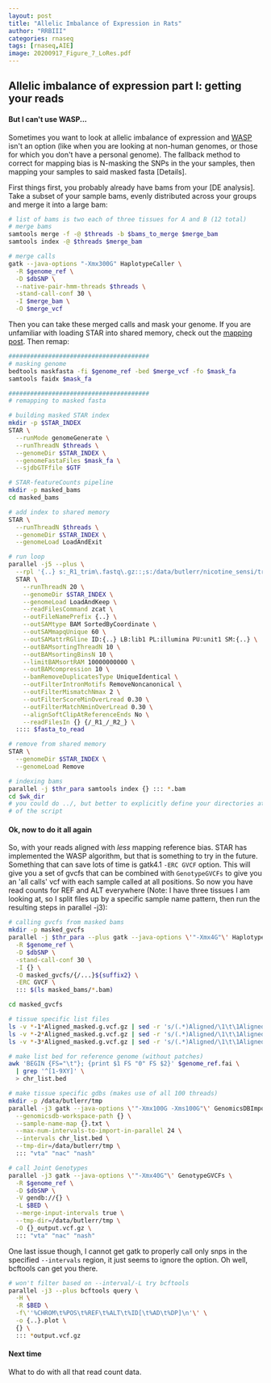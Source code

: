 ```yaml
---
layout: post
title: "Allelic Imbalance of Expression in Rats"
author: "RRBIII"
categories: rnaseq
tags: [rnaseq,AIE]
image: 20200917_Figure_7_LoRes.pdf
---
```



## Allelic imbalance of expression part I: getting your reads

#### But I can't use WASP...
Sometimes you want to look at allelic imbalance of expression and [WASP](https://www.encodeproject.org/software/wasp/) isn't an option (like when you are looking at non-human genomes, or those for which you don't have a personal genome). The fallback method to correct for mapping bias is N-masking the SNPs in the your samples, then mapping your samples to said masked fasta [Details].

First things first, you probably already have bams from your [DE analysis]. Take a subset of your sample bams, evenly distributed across your groups and merge it into a large bam:

```sh
# list of bams is two each of three tissues for A and B (12 total)
# merge bams
samtools merge -f -@ $threads -b $bams_to_merge $merge_bam
samtools index -@ $threads $merge_bam

# merge calls
gatk --java-options "-Xmx300G" HaplotypeCaller \
  -R $genome_ref \
  -D $dbSNP \
  --native-pair-hmm-threads $threads \
  -stand-call-conf 30 \
  -I $merge_bam \
  -O $merge_vcf
```

Then you can take these merged calls and mask your genome. If you are unfamiliar with loading STAR into shared memory, check out the [mapping post](). Then remap:

```sh
#######################################
# masking genome
bedtools maskfasta -fi $genome_ref -bed $merge_vcf -fo $mask_fa
samtools faidx $mask_fa

#######################################
# remapping to masked fasta

# building masked STAR index
mkdir -p $STAR_INDEX
STAR \
  --runMode genomeGenerate \
  --runThreadN $threads \
  --genomeDir $STAR_INDEX \
  --genomeFastaFiles $mask_fa \
  --sjdbGTFfile $GTF

# STAR-featureCounts pipeline
mkdir -p masked_bams
cd masked_bams

# add index to shared memory
STAR \
  --runThreadN $threads \
  --genomeDir $STAR_INDEX \
  --genomeLoad LoadAndExit

# run loop
parallel -j5 --plus \
  --rpl '{..} s:_R1_trim\.fastq\.gz::;s:/data/butlerr/nicotine_sensi/trimmed/::' \
  STAR \
    --runThreadN 20 \
    --genomeDir $STAR_INDEX \
    --genomeLoad LoadAndKeep \
    --readFilesCommand zcat \
    --outFileNamePrefix {..} \
    --outSAMtype BAM SortedByCoordinate \
    --outSAMmapqUnique 60 \
    --outSAMattrRGline ID:{..} LB:lib1 PL:illumina PU:unit1 SM:{..} \
    --outBAMsortingThreadN 10 \
    --outBAMsortingBinsN 10 \
    --limitBAMsortRAM 10000000000 \
    --outBAMcompression 10 \
    --bamRemoveDuplicatesType UniqueIdentical \
    --outFilterIntronMotifs RemoveNoncanonical \
    --outFilterMismatchNmax 2 \
    --outFilterScoreMinOverLread 0.30 \
    --outFilterMatchNminOverLread 0.30 \
    --alignSoftClipAtReferenceEnds No \
    --readFilesIn {} {/_R1_/_R2_} \
  :::: $fasta_to_read

# remove from shared memory
STAR \
  --genomeDir $STAR_INDEX \
  --genomeLoad Remove

# indexing bams
parallel -j $thr_para samtools index {} ::: *.bam
cd $wk_dir 
# you could do ../, but better to explicitly define your directories at the top
# of the script

```

#### Ok, now to do it all again
So, with your reads aligned with *less* mapping reference bias. STAR has implemented the WASP algorithm, but that is something to try in the future. Something that can save lots of time is gatk4.1 `-ERC GVCF` option. This will give you a set of gvcfs that can be combined with `GenotypeGVCFs` to give you an 'all calls' vcf with each sample called at all positions. So now you have read counts for REF and ALT everywhere (Note: I have three tissues I am looking at, so I split files up by a specific sample name pattern, then run the resulting steps in parallel -j3):

```sh
# calling gvcfs from masked bams
mkdir -p masked_gvcfs
parallel -j $thr_para --plus gatk --java-options \'"-Xmx4G"\' HaplotypeCaller \
  -R $genome_ref \
  -D $dbSNP \
  -stand-call-conf 30 \
  -I {} \
  -O masked_gvcfs/{/...}${suffix2} \
  -ERC GVCF \
  ::: $(ls masked_bams/*.bam)

cd masked_gvcfs

# tissue specific list files
ls -v *-1*Aligned_masked.g.vcf.gz | sed -r 's/(.*)Aligned/\1\t\1Aligned/' > vta.txt
ls -v *-2*Aligned_masked.g.vcf.gz | sed -r 's/(.*)Aligned/\1\t\1Aligned/' > nac.txt
ls -v *-3*Aligned_masked.g.vcf.gz | sed -r 's/(.*)Aligned/\1\t\1Aligned/' > nash.txt

# make list bed for reference genome (without patches)
awk 'BEGIN {FS="\t"}; {print $1 FS "0" FS $2}' $genome_ref.fai \
  | grep '^[1-9XY]' \
  > chr_list.bed

# make tissue specific gdbs (makes use of all 100 threads)
mkdir -p /data/butlerr/tmp
parallel -j3 gatk --java-options \'"-Xmx100G -Xms100G"\' GenomicsDBImport \
  --genomicsdb-workspace-path {} \
  --sample-name-map {}.txt \
  --max-num-intervals-to-import-in-parallel 24 \
  --intervals chr_list.bed \
  --tmp-dir=/data/butlerr/tmp \
  ::: "vta" "nac" "nash"

# call Joint Genotypes
parallel -j3 gatk --java-options \'"-Xmx40G"\' GenotypeGVCFs \
  -R $genome_ref \
  -D $dbSNP \
  -V gendb://{} \
  -L $BED \
  --merge-input-intervals true \
  --tmp-dir=/data/butlerr/tmp \
  -O {}_output.vcf.gz \
  ::: "vta" "nac" "nash"
```

One last issue though, I cannot get gatk to properly call only snps in the specified `--intervals` region, it just seems to ignore the option. Oh well, bcftools can get you there.

```sh
# won't filter based on --interval/-L try bcftools
parallel -j3 --plus bcftools query \
  -H \
  -R $BED \
  -f\''%CHROM\t%POS\t%REF\t%ALT\t%ID[\t%AD\t%DP]\n'\' \
  -o {..}.plot \
  {} \
  ::: *output.vcf.gz
```

#### Next time
What to do with all that read count data.
